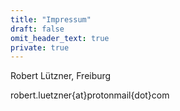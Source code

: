 ```yaml
---
title: "Impressum"
draft: false
omit_header_text: true
private: true
---
```


Robert Lützner, Freiburg

robert.luetzner{at}protonmail{dot}com
